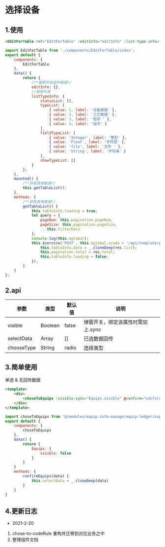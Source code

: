 # 选择设备

## 1.使用

```html
<EditForTable ref="EditForTable" :editInfo="editInfo" :list-type-info="listTypeInfo" @hanleConfirm="getTableList" />
```

```javascript
import EditForTable from './components/EditForTable/index';
export default {
    components: {
        EditForTable
    },
    data() {
        return {
            /**编辑传给组件数据*/
            editInfo: {},
            //搜索列表
            listTypeInfo: {
                statusList: [],
                typeList: [
                    { value: 1, label: '设备数据' },
                    { value: 2, label: '工艺数据' },
                    { value: 3, label: '程序 ' },
                    { value: 4, label: '指令' }
                ],
                fieldTypeList: [
                    { value: 'Integer', label: '整型' },
                    { value: 'Float', label: '字符型' },
                    { value: 'file', label: '文件 ' },
                    { value: 'String', label: '字符串' }
                ],
                showTypeList: []
            }
        };
    },
    mounted() {
        /**获取表格数据*/
        this.getTableList();
    },
    methods: {
        /**获取表格数据*/
        getTableList() {
            this.tableInfo.loading = true;
            let query = {
                pageNum: this.pagination.pageNum,
                pageSize: this.pagination.pageSize,
                ...this.filterData
            };
            console.log(this.$global);
            this.$service('POST', this.$global.scada + '/api/template/page', query).then((res) => {
                this.tableInfo.data = _.cloneDeep(res.list);
                this.pagination.total = res.total;
                this.tableInfo.loading = false;
            });
        }
    }
};
```

## 2.api

| 参数       | 类型    | 默认值 | 说明                              |
| ---------- | ------- | ------ | --------------------------------- |
| visible    | Boolean | false  | 弹窗开关，绑定该属性时需加上.sync |
| selectData | Array   | []     | 已选数据回传                      |
| chooseType | String  | radio  | 选择类型                          |

## 3.简单使用

单选 & 无回传数据

```html
<template>
    <div>
        <choseToEquips :visible.sync="Equips.visible" @confirm="confirmEquips" />
    </div>
</template>
```

```javascript
import choseToEquips from '@/modules/equip-info-manage/equip-ledger/support-tools/chose-to-equips'
export default {
    components: {
        choseToEquips
    },
    data() {
        return {
            Equips: {
                visible: false
            }
        }
    }
    methods: {
        confirmEquips(data) {
            this.selectData = _.cloneDeep(data)
        }
    }
}
```

## 4.更新日志

-   2021-2-20<br>

1. chose-to-codeRule 重构并迁移到对应业务之中
2. 整理组件文档

